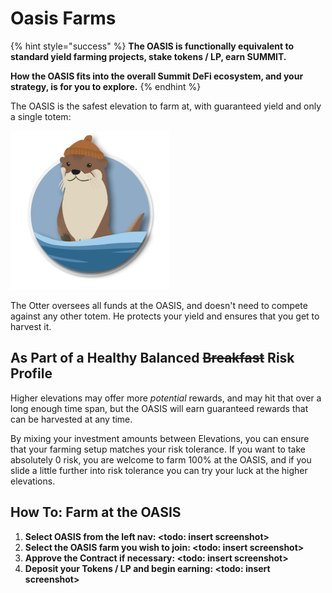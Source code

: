 # Oasis Farms

{% hint style="success" %}
**The OASIS is functionally equivalent to standard yield farming projects, stake tokens / LP, earn SUMMIT.** 

**How the OASIS fits into the overall Summit DeFi ecosystem, and your strategy, is for you to explore.**
{% endhint %}

The OASIS is the safest elevation to farm at, with guaranteed yield and only a single totem:

![THE OTTER - Protector of the Oasis](../.gitbook/assets/ottertotem%20%282%29.png)

The Otter oversees all funds at the OASIS, and doesn't need to compete against any other totem. He protects your yield and ensures that you get to harvest it.

## As Part of a Healthy Balanced ~~Breakfast~~ Risk Profile

Higher elevations may offer more _potential_ rewards, and may hit that over a long enough time span, but the OASIS will earn guaranteed rewards that can be harvested at any time.

By mixing your investment amounts between Elevations, you can ensure that your farming setup matches your risk tolerance. If you want to take absolutely 0 risk, you are welcome to farm 100% at the OASIS, and if you slide a little further into risk tolerance you can try your luck at the higher elevations.

## How To: Farm at the OASIS

1. **Select OASIS from the left nav:  &lt;todo: insert screenshot&gt;** 
2. **Select the OASIS farm you wish to join:  &lt;todo: insert screenshot&gt;** 
3. **Approve the Contract if necessary:  &lt;todo: insert screenshot&gt;** 
4. **Deposit your Tokens / LP and begin earning:  &lt;todo: insert screenshot&gt;** 

